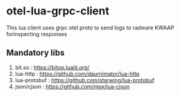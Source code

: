 # otel-lua-grpc-client
This lua client uses grpc otel proto to send logs to radware KWAAP forinspecting responses

## Mandatory libs

1. bit.so       : https://bitop.luajit.org/
2. lua-http     : https://github.com/daurnimator/lua-http
3. lua-protobuf : https://github.com/starwing/lua-protobuf
4. json/cjson   : https://github.com/mpx/lua-cjson
